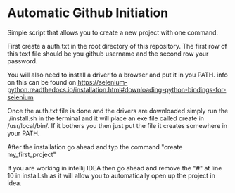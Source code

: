 # Automatic Github Initiation

Simple script that allows you to create a new project with one command.

First create a auth.txt in the root directory of this repository.
The first row of this text file should be you github username and the second row your password.


You will also need to install a driver fo a browser and put it in you PATH. info on this can be found on https://selenium-python.readthedocs.io/installation.html#downloading-python-bindings-for-selenium

Once the auth.txt file is done and the drivers are downloaded simply run the ./install.sh in the terminal and it will place an exe file called create in /usr/local/bin/.
If it bothers you then just put the file it creates somewhere in your PATH.

After the installation go ahead and typ the command "create my_first_project" 


If you are working in intellij IDEA then go ahead and remove the "#" at line 10 in install.sh as it will allow you to automatically open up the project in idea.